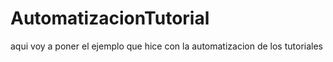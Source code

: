 # AutomatizacionTutorial
aqui voy a poner el ejemplo que hice con la automatizacion de los tutoriales
